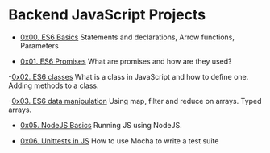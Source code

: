 # Backend JavaScript Projects

- [0x00. ES6 Basics](./0x00-ES6_basic)
Statements and declarations,
Arrow functions,
Parameters

- [0x01. ES6 Promises](./0x01-ES6_promise)
What are promises and how are they used?

-[0x02. ES6 classes](./0x02-ES6_classes)
What is a class in JavaScript and how to define one.
Adding methods to a class.

-[0x03. ES6 data manipulation](./0x03-ES6_data_manipulation)
Using map, filter and reduce on arrays.
Typed arrays.

- [0x05. NodeJS Basics](./0x05-Node_JS_basic)
Running JS using NodeJS.

- [0x06. Unittests in JS](./0x06-unittests_in_js)
How to use Mocha to write a test suite

